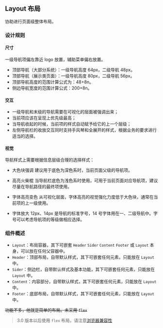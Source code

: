 ## Layout 布局
协助进行页面级整体布局。

### 设计规则
#### 尺寸
一级导航项偏左靠近 logo 放置，辅助菜单偏右放置。
- 顶部导航（大部分系统）：一级导航高度 64px，二级导航 48px。
- 顶部导航（展示类页面）：一级导航高度 80px，二级导航 56px。
- 顶部导航高度的范围计算公式为：48+8n。
- 侧边导航宽度的范围计算公式：200+8n。
#### 交互
- 一级导航和末级的导航需要在可视化的层面被强调出来；
- 当前项应该在呈现上优先级最高；
- 当导航收起的时候，当前项的样式自动赋予给它的上一个层级；
- 左侧导航栏的收放交互同时支持手风琴和全展开的样式，根据业务的要求进行适当的选择。
#### 视觉
导航样式上需要根据信息层级合理的选择样式：

- 大色块强调
建议用于底色为深色系时，当前页面父级的导航项。

- 高亮火柴棍
当导航栏底色为浅色系时使用，可用于当前页面对应导航项，建议尽量在导航路径的最终项使用。

- 字体高亮变色
从可视化层面，字体高亮的视觉强化力度低于大色块，通常在当前项的上一级使用。

- 字体放大
12px、14px 是导航的标准字号，14 号字体用在一、二级导航中。字号可以考虑导航项的等级做相应选择。

### 组件概述
- `Layout`：布局容器，其下可嵌套 `Header` `Sider` `Content` `Footer` 或 `Layout` 本身，可以放在任何父容器中。
- `Header`：顶部布局，自带默认样式，其下可嵌套任何元素，只能放在 `Layout` 中。
- `Sider`：侧边栏，自带默认样式及基本功能，其下可嵌套任何元素，只能放在 `Layout` 中。
- `Content`：内容部分，自带默认样式，其下可嵌套任何元素，只能放在 `Layout` 中。
- `Footer`：底部布局，自带默认样式，其下可嵌套任何元素，只能放在 `Layout` 中。


<s>功能不多，他就是简单的布局。未采用 `flex`</s>
>3.0 版本以后使用 `flex` 布局，请注意[浏览器兼容性](http://caniuse.com/#search=flex)